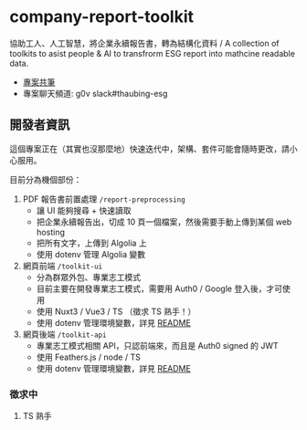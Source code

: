 # company-report-toolkit
協助工人、人工智慧，將企業永續報告書，轉為結構化資料 / A collection of toolkits to asist people &amp; AI to transfrorm ESG report into mathcine readable data.

- [專案共筆](https://g0v.hackmd.io/@ddio-io/open-csr-report)
- 專案聊天頻道: g0v slack#thaubing-esg

## 開發者資訊

這個專案正在（其實也沒那麼地）快速迭代中，架構、套件可能會隨時更改，請小心服用。

目前分為機個部份：

1. PDF 報告書前置處理 `/report-preprocessing`
   - 讓 UI 能夠搜尋 + 快速讀取
   - 把企業永續報告出，切成 10 頁一個檔案，然後需要手動上傳到某個 web hosting
   - 把所有文字，上傳到 Algolia 上
   - 使用 dotenv 管理 Algolia 變數
2. 網頁前端 `/toolkit-ui`
   - 分為群眾外包、專業志工模式
   - 目前主要在開發專業志工模式，需要用 Auth0 / Google 登入後，才可使用
   - 使用 Nuxt3 / Vue3 / TS （徵求 TS 熟手！）
   - 使用 dotenv 管理環境變數，詳見 [README](./toolkit-ui/README.md)
3. 網頁後端 `/toolkit-api`
   - 專業志工模式相關 API，只認前端來，而且是 Auth0 signed 的 JWT 
   - 使用 Feathers.js / node / TS 
   - 使用 dotenv 管理環境變數，詳見 [README](./toolkit-api/README.md)

### 徵求中

1. TS 熟手

